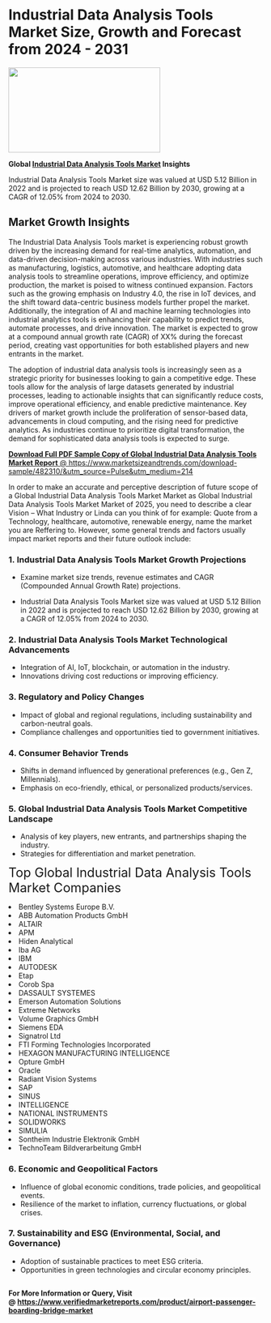 <H1>Industrial Data Analysis Tools Market Size, Growth and Forecast from 2024 - 2031</H1><img class="aligncenter size-medium wp-image-584254" src="https://thirdeyenews.in/wp-content/uploads/2024/09/Global-Market-Research-300x168.jpeg" alt="" width="300" height="168" /><p><strong>Global&nbsp;<a href="https://www.marketsizeandtrends.com/download-sample/482310/&amp;utm_source=Pulse&amp;utm_medium=214">Industrial Data Analysis Tools Market</a> Insights</strong></p><p>Industrial Data Analysis Tools Market size was valued at USD 5.12 Billion in 2022 and is projected to reach USD 12.62 Billion by 2030, growing at a CAGR of 12.05% from 2024 to 2030.</p><p><h2>Market Growth Insights</h2> <p>The Industrial Data Analysis Tools market is experiencing robust growth driven by the increasing demand for real-time analytics, automation, and data-driven decision-making across various industries. With industries such as manufacturing, logistics, automotive, and healthcare adopting data analysis tools to streamline operations, improve efficiency, and optimize production, the market is poised to witness continued expansion. Factors such as the growing emphasis on Industry 4.0, the rise in IoT devices, and the shift toward data-centric business models further propel the market. Additionally, the integration of AI and machine learning technologies into industrial analytics tools is enhancing their capability to predict trends, automate processes, and drive innovation. The market is expected to grow at a compound annual growth rate (CAGR) of XX% during the forecast period, creating vast opportunities for both established players and new entrants in the market.</p> <p><a href="download_sample_link"></a></p> <p>The adoption of industrial data analysis tools is increasingly seen as a strategic priority for businesses looking to gain a competitive edge. These tools allow for the analysis of large datasets generated by industrial processes, leading to actionable insights that can significantly reduce costs, improve operational efficiency, and enable predictive maintenance. Key drivers of market growth include the proliferation of sensor-based data, advancements in cloud computing, and the rising need for predictive analytics. As industries continue to prioritize digital transformation, the demand for sophisticated data analysis tools is expected to surge.</p> <p><a href="get_more_link"></p><p><span class=""><strong>Download Full PDF Sample Copy of Global Industrial Data Analysis Tools Market Report</strong> @ <a href="https://www.marketsizeandtrends.com/download-sample/482310/&amp;utm_source=Pulse&amp;utm_medium=214" target="_blank">https://www.marketsizeandtrends.com/download-sample/482310/&amp;utm_source=Pulse&amp;utm_medium=214</a></span></p><p>In order to make an accurate and perceptive description of future scope of a Global&nbsp;Industrial Data Analysis Tools Market Market as Global&nbsp;Industrial Data Analysis Tools Market Market of 2025, you need to describe a clear Vision &ndash; What Industry or Linda can you think of for example: Quote from a Technology, healthcare, automotive, renewable energy, name the market you are Reffering to. However, some general trends and factors usually impact market reports and their future outlook include:</p><h3>1.&nbsp;<strong>Industrial Data Analysis Tools Market Growth Projections</strong></h3><ul><li>Examine market size trends, revenue estimates and CAGR (Compounded Annual Growth Rate) projections.</li><li><p>Industrial Data Analysis Tools Market size was valued at USD 5.12 Billion in 2022 and is projected to reach USD 12.62 Billion by 2030, growing at a CAGR of 12.05% from 2024 to 2030.</p></li></ul><h3>2.&nbsp;<strong>Industrial Data Analysis Tools Market Technological Advancements</strong></h3><ul><li>Integration of AI, IoT, blockchain, or automation in the industry.</li><li>Innovations driving cost reductions or improving efficiency.</li></ul><h3>3.&nbsp;<strong>Regulatory and Policy Changes</strong></h3><ul><li>Impact of global and regional regulations, including sustainability and carbon-neutral goals.</li><li>Compliance challenges and opportunities tied to government initiatives.</li></ul><h3>4.&nbsp;<strong>Consumer Behavior Trends</strong></h3><ul><li>Shifts in demand influenced by generational preferences (e.g., Gen Z, Millennials).</li><li>Emphasis on eco-friendly, ethical, or personalized products/services.</li></ul><h3>5.&nbsp;<strong>Global Industrial Data Analysis Tools Market Competitive Landscape</strong></h3><ul><li>Analysis of key players, new entrants, and partnerships shaping the industry.</li><li>Strategies for differentiation and market penetration.</li></ul><p data-pm-slice="1 1 []"><span style="color: inherit; font-family: inherit; font-size: 25px;">Top Global Industrial Data Analysis Tools Market Companies</span></p><div class="" data-test-id=""><p><li>Bentley Systems Europe B.V.</li><li> ABB Automation Products GmbH</li><li> ALTAIR</li><li> APM</li><li> Hiden Analytical</li><li> Iba AG</li><li> IBM</li><li> AUTODESK</li><li> Etap</li><li> Corob Spa</li><li> DASSAULT SYSTEMES</li><li> Emerson Automation Solutions</li><li> Extreme Networks</li><li> Volume Graphics GmbH</li><li> Siemens EDA</li><li> Signatrol Ltd</li><li> FTI Forming Technologies Incorporated</li><li> HEXAGON MANUFACTURING INTELLIGENCE</li><li> Opture GmbH</li><li> Oracle</li><li> Radiant Vision Systems</li><li> SAP</li><li> SINUS</li><li> INTELLIGENCE</li><li> NATIONAL INSTRUMENTS</li><li> SOLIDWORKS</li><li> SIMULIA</li><li> Sontheim Industrie Elektronik GmbH</li><li> TechnoTeam Bildverarbeitung GmbH</li></p></div><h3>6.&nbsp;<strong>Economic and Geopolitical Factors</strong></h3><ul><li>Influence of global economic conditions, trade policies, and geopolitical events.</li><li>Resilience of the market to inflation, currency fluctuations, or global crises.</li></ul><h3>7.&nbsp;<strong>Sustainability and ESG (Environmental, Social, and Governance)</strong></h3><ul><li>Adoption of sustainable practices to meet ESG criteria.</li><li>Opportunities in green technologies and circular economy principles.</li></ul><h2><strong style="font-size: 14px;">For More Information or Query, Visit @&nbsp;</strong><a style="background-color: #ffffff; font-size: 14px;" href="https://www.marketsizeandtrends.com/report/industrial-data-analysis-tools-market/" target="_blank">https://www.verifiedmarketreports.com/product/airport-passenger-boarding-bridge-market</a></h2>

